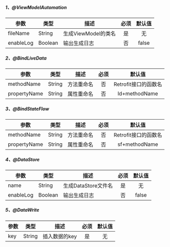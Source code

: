##### 1、@ViewModelAutomation

|   参数    |  类型   |        描述         | 必须 | 默认值 |
|------------|--------| ------------------- | :--: | :----------------------: |
| fileName  | String | 生成ViewModel的类名 |  是  |   无   |
| enableLog | Boolean |    输出生成日志     |  否  | false  |

##### 2、@BindLiveData

| 参数           | 类型     | 描述    | 必须 | 默认值            |
|------------|--------|-------------------|:--:|:----------------------:|
| methodName   | String | 方法重命名 | 否  | Retrofit接口的函数名 |
| propertyName | String | 属性重命名 | 否  | ld+methodName  |

##### 3、@BindStateFlow

| 参数         | 类型   | 描述       | 必须 |          默认值           |
|------------| ------ | ------------------- | :--: |:----------------------:|
| methodName   | String | 方法重命名 | 否   |     Retrofit接口的函数名     |
| propertyName | String | 属性重命名 | 否   |     sf+methodName      |

##### 4、@DataStore

| 参数      | 类型    | 描述                | 必须 | 默认值 |
|------------| ------- | ------------------- | :--: | :----------------------: |
| name      | String  | 生成DataStore文件名 | 是   | 无     |
| enableLog | Boolean | 输出生成日志        | 否   | false  |

##### 5、@DataWrite

| 参数 | 类型   | 描述          | 必须 | 默认值 |
|------------| ------ |-------------------| :--: | :----------------------: |
| key  | String | 插入数据的key | 是   | 无     |

